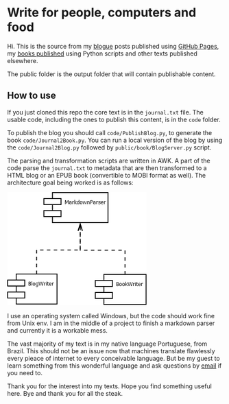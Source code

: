 # Write for people, computers and food

Hi. This is the source from my [blogue] posts published using [GitHub Pages], my [books published] using Python scripts and other texts published elsewhere.

The public folder is the output folder that will contain publishable content.

## How to use

If you just cloned this repo the core text is in the `journal.txt` file. The usable code, including the ones to publish this content, is in the `code` folder.

To publish the blog you should call `code/PublishBlog.py`, to generate the book `code/Journal2Book.py`. You can run a local version of the blog by using the `code/Journal2Blog.py` followed by `public/book/BlogServer.py` script.

The parsing and transformation scripts are written in AWK. A part of the code parse the `journal.txt` to metadata that are then transformed to a HTML blog or an EPUB book (convertible to MOBI format as well). The architecture goal being worked is as follows:

![](img/blog/journal_architecture.png)

I use an operating system called Windows, but the code should work fine from Unix env. I am in the middle of a project to finish a markdown parser and currently it is a workable mess.

The vast majority of my text is in my native language Portuguese, from Brazil. This should not be an issue now that machines translate flawlessly every pieace of internet to every conceivable language. But be my guest to learn something from this wonderful language and ask questions by [email] if you need to.

Thank you for the interest into my texts. Hope you find something useful here. Bye and thank you for all the steak.

[blogue]: https://caloni.com.br
[GitHub Pages]: https://github.com/Caloni/caloni.github.io
[books published]: https://www.amazon.com/s?rh=p_27%3AWanderley%2BCaloni
[email]: mailto:wanderley.caloni@gmail.com
